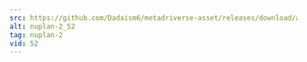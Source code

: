 ```yaml
---
src: https://github.com/Dadaism6/metadriverse-asset/releases/download/assetsv1.0.2/nuplan-2_52.mp4
alt: nuplan-2_52
tag: nuplan-2
vid: 52
---
```

